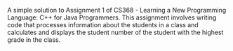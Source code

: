 A simple solution to Assignment 1 of CS368 - Learning a New Programming Language: C++ for Java Programmers. This assignment involves writing code that processes information about the students in a class and calculates and displays the student number of the student with the highest grade in the class. 